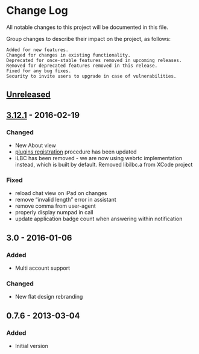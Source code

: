 # Change Log
All notable changes to this project will be documented in this file.

Group changes to describe their impact on the project, as follows:

    Added for new features.
    Changed for changes in existing functionality.
    Deprecated for once-stable features removed in upcoming releases.
    Removed for deprecated features removed in this release.
    Fixed for any bug fixes.
    Security to invite users to upgrade in case of vulnerabilities.

## [Unreleased]

## [3.12.1] - 2016-02-19
### Changed
- New About view
- [plugins registration] procedure has been updated
- iLBC has been removed - we are now using webrtc implementation instead, which is built by default. Removed libilbc.a from XCode project
### Fixed
- reload chat view on iPad on changes
- remove “invalid length” error in assistant
- remove comma from user-agent
- properly display numpad in call
- update application badge count when answering within notification

## 3.0 - 2016-01-06
### Added
- Multi account support
### Changed
- New flat design rebranding

## 0.7.6 - 2013-03-04
### Added
- Initial version

[Unreleased]: https://github.com/BelledonneCommunications/linphone-iphone/compare/3.12.1...HEAD
[3.12.1]: http://www.linphone.org/releases/ios/liblinphone-iphone-sdk-3.12.1.zip
[plugins registration]: https://github.com/BelledonneCommunications/linphone-iphone/blob/3.12.1/Classes/LinphoneManager.m#L1461-L1472
